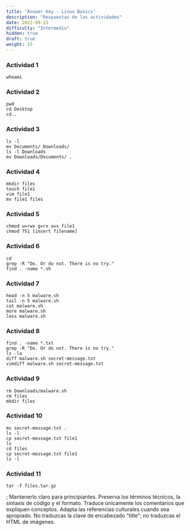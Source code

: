 ```yaml
---
title: "Answer Key - Linux Basics"
description: "Respuestas de las actividades"
date: 2022-09-23
difficulty: "Intermedio"
hidden: true
draft: true
weight: 15
---
```


### Actividad 1

```
whoami
```

### Actividad 2

```
pwd
cd Desktop
cd..
```

### Actividad 3

```
ls -l
mv Documents/ Downloads/
ls -l Downloads
mv Downloads/Documents/ .
```

### Actividad 4

```
mkdir files
touch file1
vim file1
mv file1 files
```

### Actividad 5

```
chmod u=rwx g=rx o=x file1
chmod 751 [insert filename]
```

### Actividad 6

```
cd
grep -R "Do. Or do not. There is no try."
find . -name *.sh
```

### Actividad 7

```
head -n 5 malware.sh
tail -n 5 malware.sh
cat malware.sh
more malware.sh
less malware.sh
```

### Actividad 8

```
find . -name *.txt
grep -R "Do. Or do not. There is no try."
ls -la
diff malware.sh secret-message.txt
vimdiff malware.sh secret-message.txt
```

### Actividad 9

```
rm Downloads/malware.sh
rm files
mkdir files
```

### Actividad 10

```
mv secret-message.txt .
ls -l
cp secret-message.txt file1
ls
cd files
cp secret-message.txt file1
ls -l
```

### Actividad 11

```
tar -f files.tar.gz
```

; Mantenerlo claro para principiantes. Preserva los términos técnicos, la sintaxis de código y el formato. Traduce únicamente los comentarios que expliquen conceptos. Adapta las referencias culturales cuando sea apropiado. No traduzcas la clave de encabezado "title"; no traduzcas el HTML de imágenes.